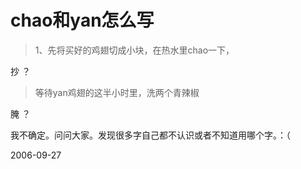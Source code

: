 # chao和yan怎么写

> 1、先将买好的鸡翅切成小块，在热水里chao一下，

抄 ？
 
> 等待yan鸡翅的这半小时里，洗两个青辣椒

腌 ？ 

我不确定。问问大家。发现很多字自己都不认识或者不知道用哪个字。：（


2006-09-27